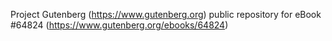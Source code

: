 Project Gutenberg (https://www.gutenberg.org) public repository for
eBook #64824 (https://www.gutenberg.org/ebooks/64824)
